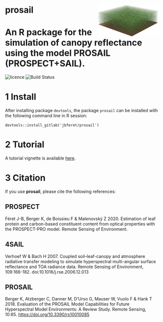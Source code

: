 # __prosail__ <img src="man/figures/logo.png" align="right" alt="" width="200" />

# An R package for the simulation of canopy reflectance using the model PROSAIL (PROSPECT+SAIL).

![licence](https://img.shields.io/badge/Licence-GPL--3-blue.svg)
![Build Status](https://gitlab.com/jbferet/prospect/badges/master/pipeline.svg)

# 1 Install

After installing package `devtools`, the package `prosail` can be installed with the following command line in R session:
```
devtools::install_gitlab('jbferet/prosail')
```
# 2 Tutorial

<!-- README.md is generated from README.Rmd. Please edit that file -->

<!-- ```{r include = FALSE} -->
<!-- knitr::opts_chunk$set( -->
<!--   collapse = TRUE, -->
<!--   comment = "#>", -->
<!--   fig.path = "man/figures/README-", -->
<!--   out.width = "100%" -->
<!-- ) -->
<!-- ``` -->

A tutorial vignette is available [here](https://jbferet.gitlab.io/prosail/articles/prosail.html).

# 3 Citation

If you use **prosail**, please cite the following references:

## PROSPECT
Féret J-B, Berger K, de Boissieu F & Malenovský Z 2020. Estimation of leaf protein and carbon-based constituent content from optical properties with the PROSPECT-PRO model. Remote Sensing of Environment.

## 4SAIL
Verhoef W & Bach H 2007. Coupled soil–leaf-canopy and atmosphere radiative transfer modeling to simulate hyperspectral multi-angular surface reflectance and TOA radiance data. Remote Sensing of Environment, 109:166-182. doi:10.1016/j.rse.2006.12.013

## PROSAIL
Berger K, Atzberger C, Danner M, D’Urso G, Mauser W, Vuolo F & Hank T 2018. Evaluation of the PROSAIL Model Capabilities for Future Hyperspectral Model Environments: A Review Study. Remote Sensing, 10:85. https://doi.org/10.3390/rs10010085
